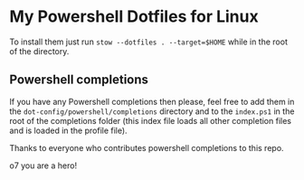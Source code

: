 # My Powershell Dotfiles for Linux

To install them just run `stow --dotfiles . --target=$HOME` while in the root of the directory.

## Powershell completions

If you have any Powershell completions then please, feel free to add them in the 
`dot-config/powershell/completions` directory and to the `index.ps1` in the root
of the completions folder (this index file loads all other completion files and is loaded
in the profile file).

Thanks to everyone who contributes powershell completions to this repo. 

o7 you are a hero!
